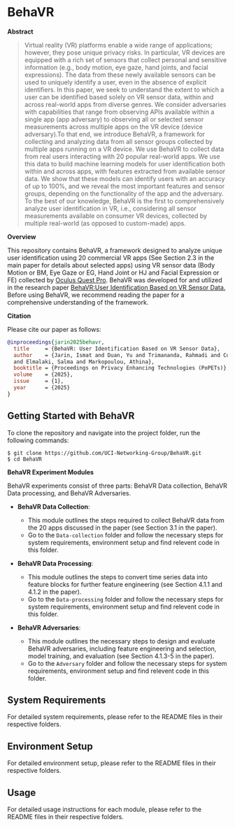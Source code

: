 # BehaVR

**Abstract**
>Virtual reality (VR) platforms enable a wide range of applications; however, they pose unique privacy risks. In particular, VR devices are equipped with a rich set of sensors that collect personal and sensitive information (e.g., body motion, eye gaze, hand joints, and facial expressions). The data from these newly available sensors can be used to uniquely identify a user, even in the absence of explicit identifiers. In this paper, we seek to understand the extent to which a user can be identified based solely on VR sensor data, within and across real-world apps from diverse genres. We consider adversaries with capabilities that range from observing APIs available within a single app (app adversary) to observing all or selected sensor measurements across multiple apps on the VR device (device adversary).To that end, we introduce BehaVR, a framework for collecting and analyzing data from all sensor groups collected by multiple apps running on a VR device. We use BehaVR to collect data from real users interacting with 20 popular real-world apps. We use this data to build machine learning models for user identification both within and across apps, with features extracted from available sensor data. We show that these models can identify users with an accuracy of up to 100%, and we reveal the most important features and sensor groups, depending on the functionality of the app and the adversary. To the best of our knowledge, BehaVR is the first to comprehensively analyze user identification in VR, i.e., considering all sensor measurements available on consumer VR devices, collected by multiple real-world (as opposed to custom-made) apps.

**Overview**

This repository contains BehaVR, a framework designed to analyze unique user identification using 20 commercial VR apps (See Section 2.3 in the main paper for details about selected apps) using VR sensor data (Body Motion or BM, Eye Gaze or EG, Hand Joint or HJ and Facial Expression or FE) collected by [Oculus Quest Pro](https://www.meta.com/quest/quest-pro/). BehaVR was developed for and utilized in the research paper [BehaVR:User Identification Based on VR Sensor Data.](https://arxiv.org/pdf/2308.07304) Before using BehaVR, we recommend reading the paper for a comprehensive understanding of the framework. 

**Citation**

Please cite our paper as follows:

```bibtex
@inproceedings{jarin2025behavr,
  title     = {BehaVR: User Identification Based on VR Sensor Data},
  author    = {Jarin, Ismat and Duan, Yu and Trimananda, Rahmadi and Cui, Hao 
  and Elmalaki, Salma and Markopoulou, Athina},
  booktitle = {Proceedings on Privacy Enhancing Technologies (PoPETs)},
  volume    = {2025},
  issue     = {1},
  year      = {2025}
}
```

## Getting Started with BehaVR 

To clone the repository and navigate into the project folder, run the following commands:

```console
$ git clone https://github.com/UCI-Networking-Group/BehaVR.git
$ cd BehaVR
``` 

**BehaVR Experiment Modules**

BehaVR experiments consist of three parts: BehaVR Data collection, BehaVR Data processing, and BehaVR Adversaries.

- **BehaVR Data Collection**:
   - This module outlines the steps required to collect BehaVR data from the 20 apps discussed in the paper (see Section 3.1 in the paper).
   - Go to the `Data-collection` folder and follow the necessary steps for system requirements, environment setup and find relevent code in this folder.

- **BehaVR Data Processing**:
   - This module outlines the steps to convert time series data into feature blocks for further feature engineering (see Section 4.1.1 and 4.1.2 in the paper).
   - Go to the `Data-processing` folder and follow the necessary steps for system requirements, environment setup and find relevent code in this folder.

- **BehaVR Adversaries**:
   - This module outlines the necessary steps to design and evaluate BehaVR adversaries, including feature engineering and selection, model training, and evaluation (see Section 4.1.3-5 in the paper).
   - Go to the `Adversary` folder and follow the necessary steps for system requirements, environment setup and find relevent code in this folder.

## System Requirements
For detailed system requirements, please refer to the README files in their respective folders.

## Environment Setup
For detailed environment setup, please refer to the README files in their respective folders.

## Usage
For detailed usage instructions for each module, please refer to the README files in their respective folders.
